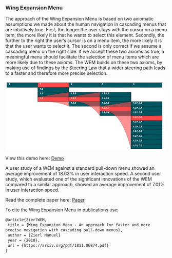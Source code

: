 ### Wing Expansion Menu

The approach of the Wing Expansion Menu is based on two axiomatic assumptions we made about the human navigation in cascading menus that are intuitively true. First, the longer the user stays with the cursor on a menu item, the more likely it is that he wants to select this element. Secondly, the further to the right the user’s cursor is on a menu item, the more likely it is that the user wants to select it. The second is only correct if we assume a cascading menu on the right side. If we accept these two axioms as true, a meaningful
menu should facilitate the selection of menu items which are more likely due to these axioms. The WEM builds on these two axioms, by making use of findings by the Steering Law that a wider steering path leads to a faster and therefore more precise selection.

<img src="https://github.com/ManuelZierl/wing_expansion_menu/blob/master/Figure_2.jpg" alt="drawing" width="500"/>

View this demo here: <a target="_blank" href="http://htmlpreview.github.io/?https://github.com/ManuelZierl/wing_expansion_menu/blob/master/WEM_Demo.html"> Demo</a>

A user study of a WEM against a standard pull-down menu showed an average improvement of 18.63% in user interaction speed. A second user study, which evaluated one of the significant innovations of the WEM compared to a similar approach, showed an average improvement of 7.01% in user interaction speed.

Read the complete paper here: <a target="_blank" href="https://arxiv.org/pdf/1811.06874.pdf"> Paper</a>

To cite the Wing Expansion Menu in publications use:

```
@article{ZierlWEM,
 title = {Wing Expansion Menu - An approach for faster and more precise navigation with cascading pull-down menus},
 author = {Zierl Manuel}
 year = {2018},
 url = {https://arxiv.org/pdf/1811.06874.pdf}
}
```
